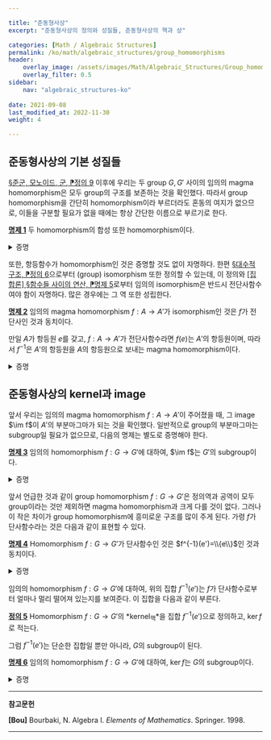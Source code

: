 ```yaml
---

title: "준동형사상"
excerpt: "준동형사상의 정의와 성질들, 준동형사상의 핵과 상"

categories: [Math / Algebraic Structures]
permalink: /ko/math/algebraic_structures/group_homomorphisms
header:
    overlay_image: /assets/images/Math/Algebraic_Structures/Group_homomorphisms.png
    overlay_filter: 0.5
sidebar: 
    nav: "algebraic_structures-ko"
    
date: 2021-09-08
last_modified_at: 2022-11-30
weight: 4

---
```


## 준동형사상의 기본 성질들

[§준군, 모노이드, 군, ⁋정의 9](/ko/math/algebraic_structures/group#df9) 이후에 우리는 두 group $G,G'$ 사이의 임의의 magma homomorphism은 모두 group의 구조를 보존하는 것을 확인했다. 따라서 group homomorphism을 간단히 homomorphism이라 부르더라도 혼동의 여지가 없으므로, 이들을 구분할 필요가 없을 때에는 항상 간단한 이름으로 부르기로 한다.

<div class="proposition" markdown="1">

<ins id="pp1">**명제 1**</ins> 두 homomorphism의 합성 또한 homomorphism이다.

</div>

<details class="proof" markdown="1">
<summary>증명</summary>

두 homomorphism $f_1:G_0\rightarrow G_1$, $f_2:G_1\rightarrow G_2$가 주어졌다 하자. 그럼 임의의 $x, y\in G_0$에 대하여, 

$$(f_2\circ f_1)(xy)=f_2(f_1(xy))=f_2(f_1(x)f_1(y))=f_2(f_1(x))f_2(f_1(y))=(f_2\circ f_1)(x)(f_2\circ f_1)(y)$$

이므로 주어진 명제가 성립한다. 

</details>

또한, 항등함수가 homomorphism인 것은 증명할 것도 없이 자명하다. 한편 [§대수적 구조, ⁋정의 6](/ko/math/algebraic_structures/algebraic_structure#df6)으로부터 (group) isomorphism 또한 정의할 수 있는데, 이 정의와 [\[집합론\] §함수들 사이의 연산, ⁋명제 5](/ko/math/set_theory/operation_of_functions#pp5)로부터 임의의 isomorphism은 반드시 전단사함수여야 함이 자명하다. 많은 경우에는 그 역 또한 성립한다.

<div class="proposition" markdown="1">

<ins id="pp2">**명제 2**</ins> 임의의 magma homomorphism $f:A\rightarrow A'$가 isomorphism인 것은 $f$가 전단사인 것과 동치이다. 

만일 $A$가 항등원 $e$를 갖고, $f:A\rightarrow A'$가 전단사함수라면 $f(e)$는 $A'$의 항등원이며, 따라서 $f^{-1}$은 $A'$의 항등원을 $A$의 항등원으로 보내는 magma homomorphism이다.

</div>

<details class="proof" markdown="1">
<summary>증명</summary>

반대쪽 방향만 보이면 충분하다. $f$는 전단사이므로, 함수로써 역함수 $f^{-1}:G'\rightarrow G$가 존재한다. 만일 $f^{-1}$이 homomorphism이기만 하다면, 정의에 의해 $f$는 isomorphism이 될 것이다.

임의의 $y, y'\in  A'$를 택하자. 그럼 $f$는 전단사이므로, 적당한 $x$, $x'$가 유일하게 존재하여 $f(x)=y$이고 $f(x')=y'$이다. 이제

$$f^{-1}(yy')=f^{-1}(f(x)f(x'))=f^{-1}(f(xx'))=xx'=f^{-1}(y)f^{-1}(y')$$

이므로, $f^{-1}$은 homomorphism이고 따라서 $f$는 isomorphism이다. 

한편 $f:A\rightarrow A'$가 전단사함수라면, 임의의 $y\in A'$에 대하여 $f(x)=y$를 만족하는 유일한 $x\in A$가 존재한다. 이제

$$y=f(x)=f(xe)=f(x)f(e),\qquad y=f(x)=f(ex)=f(e)f(x)$$

이므로 $f(e)$는 $A'$의 항등원이다.

</details>

## 준동형사상의 kernel과 image

앞서 우리는 임의의 magma homomorphism $f:A\rightarrow A'$이 주어졌을 때, 그 image $\im f$이 $A'$의 부분마그마가 되는 것을 확인했다. 일반적으로 group의 부분마그마는 subgroup일 필요가 없으므로, 다음의 명제는 별도로 증명해야 한다. 

<div class="proposition" markdown="1">

<ins id="pp3">**명제 3**</ins> 임의의 homomorphism $f:G\rightarrow G'$에 대하여, $\im f$는 $G'$의 subgroup이다.

</div>
<details class="proof" markdown="1">
<summary>증명</summary>

$\im f$가 $G'$의 부분마그마인 것은 이미 알고 있으므로, [§준군, 모노이드, 군, ⁋명제 12](/ko/math/algebraic_structures/group#pp12)를 이용하면 $\im f$가 역원을 취하는 것에 대해 닫혀있음만 보이면 된다. $y\in\im f$라 하고, $x\in G$가 $f(x)=y$를 만족한다 하자. 그럼

$$f(x^{-1})=f(x)^{-1}=y^{-1}$$

로부터 $y^{-1}\in\im f$임을 안다.

</details>

앞서 언급한 것과 같이 group homomorphism $f:G\rightarrow G'$은 정의역과 공역이 모두 group이라는 것만 제외하면 magma homomorphism과 크게 다를 것이 없다. 그러나 이 작은 차이가 group homomorphism에 흥미로운 구조를 많이 주게 된다. 가령 $f$가 단사함수라는 것은 다음과 같이 표현할 수 있다.

<div class="proposition" markdown="1">

<ins id="pp4">**명제 4**</ins> Homomorphism $f:G\rightarrow G'$가 단사함수인 것은 $f^{-1}(e')=\\{e\\}$인 것과 동치이다.

</div>
<details class="proof" markdown="1">
<summary>증명</summary>

$f$가 단사함수라면 $f^{-1}(e')=\\{e\\}$여야 하는 것은 자명하다.

거꾸로 $f^{-1}(e')=\\{e\\}$가 성립한다 가정하자. $f(x)=f(y)$를 만족하는 $x,y\in G$가 주어졌다 하면,

$$e'=f(x)f(y)^{-1}=f(xy^{-1})$$

이며, 가정에 의해 $xy^{-1}=e$이다. 이로부터 $x=y$임을 안다.

</details>

임의의 homomorphism $f:G\rightarrow G'$에 대하여, 위의 집합 $f^{-1}(e')$는 $f$가 단사함수로부터 얼마나 멀리 떨어져 있는지를 보여준다. 이 집합을 다음과 같이 부른다.

<div class="definition" markdown="1">

<ins id="df5">**정의 5**</ins> Homomorphism $f:G\rightarrow G'$의 *kernel<sub>핵</sub>*을 집합 $f^{-1}(e')$으로 정의하고, $\ker f$로 적는다.

</div>

그럼 $f^{-1}(e')$는 단순한 집합일 뿐만 아니라, $G$의 subgroup이 된다.

<div class="proposition" markdown="1">

<ins id="pp6">**명제 6**</ins> 임의의 homomorphism $f:G\rightarrow G'$에 대하여, $\ker f$는 $G$의 subgroup이다.

</div>
<details class="proof" markdown="1">
<summary>증명</summary>

임의의 $a,b\in \ker f$에 대하여, 

$$f(ab^{-1})=f(a)f(b)^{-1}=e'(e')^{-1}=e'$$

이므로 $ab^{-1}\in\ker f$가 성립한다.

</details>



---

**참고문헌**

**[Bou]** Bourbaki, N. Algebra I. *Elements of Mathematics*. Springer. 1998.  

---

[^1]: 지저분한 notation을 피하기 위해 $a\ker f$ 대신 $\bar{a}$로 적었다.
